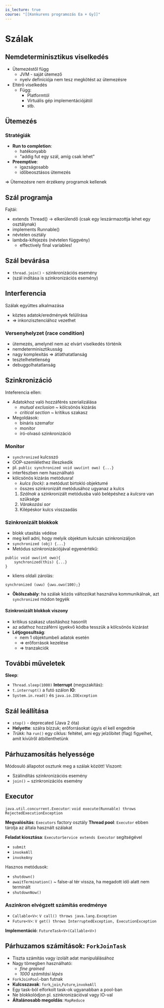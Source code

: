 ```yaml
---
is_lecture: true
course: "[[Konkurens programozás Ea + Gy]]"
---
```

# Szálak
## Nemdeterminisztikus viselkedés
- Ütemezéstől függ
	- JVM - saját ütemező
	- nyelv definíciója nem tesz megkötést az ütemezésre
- Eltérő viselkedés
	- Függ:
		- Platformtól
		- Virtuális gép implementációjától
		- stb.

## Ütemezés
### Stratégiák
- **Run to completion**: 
	- hatékonyabb
	- "addig fut egy szál, amíg csak lehet"
- **Preemptive**: 
	- igazságosabb
	- időbeosztásos ütemezés

=> Ütemezésre nem érzékeny programok kellenek

## Szál programja
Fajtái:
- extends Thread() -> elkerülendő (csak egy leszármazottja lehet egy osztálynak)
- implements Runnable()
- névtelen osztály 
- lambda-kifejezés (névtelen függvény) 
	- effectively final variables!
## Szál bevárása
- `thread.join()` - szinkronizációs esemény
- (szál indítása is szinkronizációs esemény)

## Interferencia
Szálak együttes alkalmazása
- köztes adatok/eredmények felülírása
- => inkonzisztenciához vezethet

### Versenyhelyzet (race condition)
- ütemezés, amelynél nem az elvárt viselkedés történik
- nemdeterminisztikusság
- nagy komplexitás => átláthatatlanság
- tesztelhetetlenség
- debuggolhatatlanság

## Szinkronizáció
Inteferencia ellen:
- Adatokhoz való hozzáférés szerializálása
	- *mutual exclusion* ~ kölcsönös kizárás
	- *critical section* ~ kritikus szakasz
- Megoldások:
	- bináris szemafor
	- monitor
	- író-olvasó szinkronizáció
### Monitor
- `synchronized` kulcsszó
- OOP-szemlélethez illeszkedik
- pl. `public synchronized void uwu(int owo) {...}`
- interfészben nem használható
- kölcsönös kizárás metódusra!
	- *kulcs (lock)*: a metódust birtokló objektumé
	- összes szinkronizált metódusához ugyanaz a kulcs
	1. *Szálnak* a szinkronizált metódusba való belépéshez a *kulcsra* van szüksége
	2. *Várakozási sor*
	3. Kilépéskor kulcs visszaadás
### Szinkronizált blokkok
- blokk utasítás védése
- meg kell adni, hogy melyik objektum kulcsán szinkronizáljon
- `synchronized (obj) {...}`
- Metódus szinkronizációjával egyenértékű:
```
public void uwu(int owo){
	synchronized(this) {...}
}
```
- kliens oldali zárolás:
```
synchronized (uwu) {uwu.owo(100);}
```
- **Ökölszabály**: ha szálak közös változókat használva kommunikálnak, azt `synchronized` módon tegyék

#### Szinkronizált blokkok viszony
- kritikus szakasz utasításhoz hasonlít
- az adathoz hozzáférni igyekvő kódba tesszük a kölcsönös kizárást
- **Létjogosultság**:
	- nem 1 objektumbeli adatok esetén
	- => erőforrások kezelése
	- => tranzakciók

## További műveletek
**Sleep**:
- `Thread.sleep(1000)`
**Interrupt** (megszakítás):
- `t.interrupt()` a futó szálon
**IO**:
- `System.in.read()` és `java.io.IOException`


## Szál leállítása
- `stop()` - deprecated (Java 2 óta)
- **Helyette**: szálra bízzuk; erőforrásokat úgyis el kell engednie
- *Trükk*: ha `run()` egy ciklus: feltétel, ami egy jelzőbitet (flag) figyelhet, amit kívülről átbillenthetünk

## Párhuzamosítás helyessége
Módosuló állapotot osztunk meg a szálak között! Viszont:
- Szálindítás szinkronizációs esemény
- `join()` ~ szinkronizációs esemény

## Executor
`java.util.concurrent.Executor`: `void execute(Runnable) throws RejectedExecutionException`

**Megvalósítás**: `Executors` factory osztály
**Thread pool**: `Executor` ebben tárolja az általa használt szálakat

**Feladat kiosztása**: `ExecutorService extends Executor` segítségével
- `submit`
- `invokeAll`
- `invokeAny`

Hasznos metódusok:
- `shutdown()`
- `awaitTermination()` ~ false-al tér vissza, ha megadott idő alatt nem terminált
- `shutdownNow()`

### Aszinkron elvégzett számítás eredménye
- `Callable<V>`: `V call() throws java.lang.Exception`
- `Future<V>`: `V get() throws InterruptedException, ExecutionException`

**Implementáció**: `FutureTask<V>(Callable<V>)`

## Párhuzamos számítások: `ForkJoinTask`
- Tiszta számítás vagy izolált adat manipulálásához
- Nagy tömegben használható:
	- *fine grained*
	- *1000 számítási lépés*
- `ForkJoinPool`-ban futnak
- **Kulcsszavak**: `fork`,`join`,`Future`,`invokeAll`
- Egy task-ból elforkolt task-ok ugyanabban a pool-ban
- Ne blokkolódjon pl. szinkronizációval vagy IO-val
- **Általánosabb megoldás**: `MapReduce`